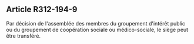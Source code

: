 ## Article R312-194-9

Par décision de l'assemblée des membres du groupement d'intérêt public ou du groupement de coopération
sociale ou médico-sociale, le siège peut être transféré.

